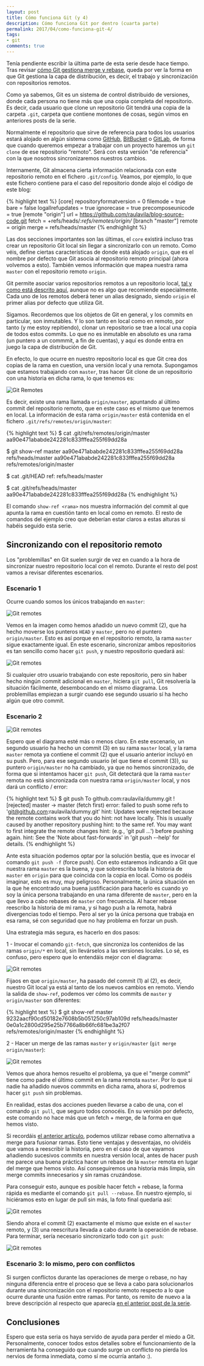 ```yaml
---
layout: post
title: Cómo funciona Git (y 4)
description: Cómo funciona Git por dentro (cuarta parte)
permalink: 2017/04/como-funciona-git-4/
tags:
- git
comments: true
---
```


Tenía pendiente escribir la última parte de esta serie desde hace tiempo. Tras revisar [cómo Git gestiona merge y rebase](/2017/03/como-funciona-git-3/), queda por ver la forma en que Git gestiona la capa de distribución, es decir, el trabajo y sincronización con repositorios remotos.

Como ya sabemos, Git es un sistema de control distribuido de versiones, donde cada persona no tiene más que una copia completa del repositorio. Es decir, cada usuario que clone un repositorio Git tendrá una copia de la carpeta `.git`, carpeta que contiene montones de cosas, según vimos en anteriores posts de la serie.

<!--break-->

Normalmente el repositorio que sirve de referencia para todos los usuarios estará alojado en algún sistema como [GitHub](https://github.com/), [BitBucket](https://bitbucket.org/) o [GitLab](https://about.gitlab.com/), de forma que cuando queremos empezar a trabajar con un proyecto haremos un `git clone` de ese repositorio "remoto". Será con esta versión "de referencia" con la que nosotros sincronizaremos nuestros cambios.

Internamente, Git almacena cierta información relacionada con este repositorio remoto en el fichero `.git/config`. Veamos, por ejemplo, lo que este fichero contiene para el caso del repositorio donde alojo el código de este blog:

{% highlight text %}
[core]
	repositoryformatversion = 0
	filemode = true
	bare = false
	logallrefupdates = true
	ignorecase = true
	precomposeunicode = true
[remote "origin"]
	url = https://github.com/raulavila/blog-source-code.git
	fetch = +refs/heads/*:refs/remotes/origin/*
[branch "master"]
	remote = origin
	merge = refs/heads/master
{% endhighlight %}

Las dos secciones importantes son las últimas, el `core` existirá incluso tras crear un repositorio Git local sin llegar a sincronizarlo con un remoto. Como véis, define ciertas características de donde está alojado `origin`, que es el nombre por defecto que Git asocia al repositorio remoto principal (ahora volvemos a esto). También vemos información que mapea nuestra rama `master` con el repositorio remoto `origin`.

Git permite asociar varios repositorios remotos a un repositorio local, [tal y como está descrito aquí](https://help.github.com/articles/adding-a-remote/), aunque no es algo que recomiende especialmente. Cada uno de los remotos deberá tener un alias designado, siendo `origin` el primer alias por defecto que utiliza Git.

Sigamos. Recordemos que los objetos de Git en general, y los commits en particular, son inmutables. Y lo son tanto en local como en remoto, por tanto (y me estoy repitiendo), clonar un repositorio se trae a local una copia de todos estos commits. Lo que no es inmutable en absoluto es una rama (un puntero a un commmit, a fin de cuentas), y aquí es donde entra en juego la capa de distribución de Git.

En efecto, lo que ocurre en nuestro repositorio local es que Git crea dos copias de la rama en cuestion, una versión local y una remota. Supongamos que estamos trabajando con `master`, tras hacer Git clone de un repositorio con una historia en dicha rama, lo que tenemos es:

![Git Remotes](/public/pictures/git-internals/git-remotes-1.jpg)

Es decir, existe una rama llamada `origin/master`, apuntando al último commit del repositorio remoto, que en este caso es el mismo que tenemos en local. La información de esta rama `origin/master` está contenida en el fichero `.git/refs/remotes/origin/master`:

{% highlight text %}
$ cat .git/refs/remotes/origin/master
aa90e471ababde242281c833fffea255f69dd28a

$ git show-ref master
aa90e471ababde242281c833fffea255f69dd28a refs/heads/master
aa90e471ababde242281c833fffea255f69dd28a refs/remotes/origin/master

$ cat .git/HEAD
ref: refs/heads/master

$ cat .git/refs/heads/master
aa90e471ababde242281c833fffea255f69dd28a
{% endhighlight %}

El comando `show-ref <rama>` nos muestra información del commit al que apunta la rama en cuestión tanto en local como en remoto. El resto de comandos del ejemplo creo que deberían estar claros a estas alturas si habéis seguido esta serie.

## Sincronizando con el repositorio remoto

Los "problemillas" en Git suelen surgir de vez en cuando a la hora de sincronizar nuestro repositorio local con el remoto. Durante el resto del post vamos a revisar diferentes escenarios.

### Escenario 1

Ocurre cuando somos los únicos trabajando en `master`:

![Git remotes](/public/pictures/git-internals/git-remotes-2.jpg)

Vemos en la imagen como hemos añadido un nuevo commit (2), que ha hecho moverse los punteros `HEAD` y `master`, pero no el puntero `origin/master`. Esto es así porque en el repositorio remoto, la rama `master` sigue exactamente igual. En este escenario, sincronizar ambos repositorios es tan sencillo como hacer `git push`, y nuestro repositorio quedará así:

![Git remotes](/public/pictures/git-internals/git-remotes-3.jpg)

Si cualquier otro usuario trabajando con este repositorio, pero sin haber hecho ningún commit adicional en `master`, hiciera `git pull`, Git resolvería la situación fácilmente, desembocando en el mismo diagrama. Los problemillas empiezan a surgir cuando ese segundo usuario sí ha hecho algún que otro commit.

### Escenario 2

![Git remotes](/public/pictures/git-internals/git-remotes-4.jpg)

Espero que el diagrama esté más o menos claro. En este escenario, un segundo usuario ha hecho un commit (3) en su rama `master` local, y la rama `master` remota ya contiene el commit (2) que el usuario anterior incluyó en su push. Pero, para ese segundo usuario (el que tiene el commit (3)), su puntero `origin/master` no ha cambiado, ya que no hemos sincronizado, de forma que si intentamos hacer `git push`, Git detectará que la rama `master` remota no está sincronizada con nuestra rama `origin/master` local, y nos dará un conflicto / error:

{% highlight text %}
$ git push
To github.com:raulavila/dummy.git
 ! [rejected]        master -> master (fetch first)
error: failed to push some refs to 'git@github.com:raulavila/dummy.git'
hint: Updates were rejected because the remote contains work that you do
hint: not have locally. This is usually caused by another repository pushing
hint: to the same ref. You may want to first integrate the remote changes
hint: (e.g., 'git pull ...') before pushing again.
hint: See the 'Note about fast-forwards' in 'git push --help' for details.
{% endhighlight %}

Ante esta situación podemos optar por la solución bestia, que es invocar el comando `git push -f` (force push). Con esto estaremos indicando a Git que nuestra rama `master` es la buena, y que sobrescriba toda la historia de `master` en `origin` para que coincida con la copia en local. Como os podéis imaginar, esto es muy, muy peligroso. Personalmente, la única situación en la que he encontrado una buena justificación para hacerlo es cuando yo soy la única persona trabajando en una rama diferente de `master`, pero en la que llevo a cabo rebases de `master` con frecuencia. Al hacer rebase reescribo la historia de mi rama, y si hago push a la remota, habrá divergencias todo el tiempo. Pero al ser yo la única persona que trabaja en esa rama, sé con seguridad que no hay problema en forzar un push.

Una estrategia más segura, es hacerlo en dos pasos:

1 - Invocar el comando `git-fetch`, que sincroniza los contenidos de las ramas `origin/*` en local, sin llevárselos a las versiones locales. Lo sé, es confuso, pero espero que lo entendáis mejor con el diagrama:

![Git remotes](/public/pictures/git-internals/git-remotes-5.jpg)

Fijaos en que `origin/master`, ha pasado del commit (1) al (2), es decir, nuestro Git local ya está al tanto de los nuevos cambios en remoto. Viendo la salida de `show-ref`, podemos ver cómo los commits de `master` y `origin/master` son diferentes:

{% highlight text %}
$ git show-ref master
9232aacf90cd50182e7608b5b051250c97ab109d refs/heads/master
0e0a1c2800d295e25b7766a8b66fc681be3a2f07 refs/remotes/origin/master
{% endhighlight %}

2 - Hacer un merge de las ramas `master` y `origin/master` (`git merge origin/master`):

![Git remotes](/public/pictures/git-internals/git-remotes-6.jpg)

Vemos que ahora hemos resuelto el problema, ya que el "merge commit" tiene como padre el último commit en la rama remota `master`. Por lo que si nadie ha añadido nuevos commmits en dicha rama, ahora sí, podremos hacer `git push` sin problemas.

En realidad, estas dos acciones pueden llevarse a cabo de una, con el comando `git pull`, que seguro todos conocéis. En su versión por defecto, este comando no hace más que un fetch + merge, de la forma en que hemos visto.

Si recordáis [el anterior artículo](/2017/03/como-funciona-git-3/), podemos utilizar rebase como alternativa a merge para fusionar ramas. Esto tiene ventajas y desventajas, no olvidéis que vamos a reescribir la historia, pero en el caso de que vayamos añadiendo sucesivos commits en nuestra versión local, antes de hacer push me parece una buena práctica hacer un rebase de la `master` remota en lugar del merge que hemos visto. Así conseguiremos una historia más limpia, sin merge commits innecesarios y sin ramas cruzándose.

Para conseguir esto, aunque es posible hacer fetch + rebase, la forma rápida es mediante el comando `git pull --rebase`. En nuestro ejemplo, si hiciéramos esto en lugar de pull sin más, la foto final quedaría así:

![Git remotes](/public/pictures/git-internals/git-remotes-7.jpg)

Siendo ahora el commit (2) exactamente el mismo que existe en el `master` remoto, y (3) una reescritura llevada a cabo durante la operación de rebase. Para terminar, sería necesario sincronizarlo todo con `git push`:

![Git remotes](/public/pictures/git-internals/git-remotes-8.jpg)

### Escenario 3: lo mismo, pero con conflictos

Si surgen conflictos durante las operaciones de merge o rebase, no hay ninguna diferencia entre el proceso que se lleva a cabo para solucionarlos durante una sincronización con el repositorio remoto respecto a lo que ocurre durante una fusión entre ramas. Por tanto, os remito de nuevo a la breve descripción al respecto que aparecía [en el anterior post de la serie](/2017/03/como-funciona-git-3/).

## Conclusiones

Espero que esta seria os haya servido de ayuda para perder el miedo a Git. Personalmente, conocer todos estos detalles sobre el funcionamiento de la herramienta ha conseguido que cuando surge un conflicto no pierda los nervios de forma inmediata, como sí me ocurría antaño :).
